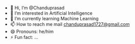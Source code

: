 - 👋 Hi, I’m @Chanduprasad
- 👀 I’m interested in Artificial Intelligence 
- 🌱 I’m currently learning Machine Learning
- 📫 How to reach me mail chanduprasad1727@gmail.com
- 😄 Pronouns: he/him
- ⚡ Fun fact: ...

<!---
Chanduprasad1727/Chanduprasad1727 is a ✨ special ✨ repository because its `README.md` (this file) appears on your GitHub profile.
You can click the Preview link to take a look at your changes.
--->
